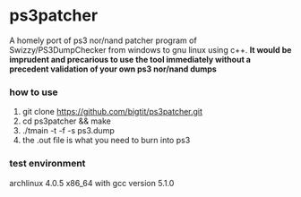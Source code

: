 # ps3patcher
A homely port of ps3 nor/nand patcher program of  Swizzy/PS3DumpChecker from windows to gnu linux using c++.
**It would be imprudent and precarious to use the tool immediately without a precedent validation of your own ps3 nor/nand dumps**

### how to use
1. git clone https://github.com/bigtit/ps3patcher.git
2. cd ps3patcher && make
3. ./tmain -t -f -s ps3.dump
4. the .out file is what you need to burn into ps3
### test environment
archlinux 4.0.5 x86_64 with
gcc version 5.1.0
